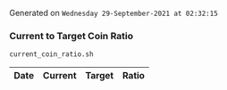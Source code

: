 Generated on `Wednesday 29-September-2021 at 02:32:15`

### Current to Target Coin Ratio
`current_coin_ratio.sh`

Date|Current|Target|Ratio
---|---|---|---
